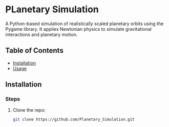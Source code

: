 # PLanetary Simulation

A Python-based simulation of realistically scaled planetary orbits using the Pygame library. It applies Newtonian physics to simulate gravitational interactions and planetary motion.

## Table of Contents
- [Installation](#installation)
- [Usage](#usage)

## Installation

### Steps
1. Clone the repo:
   ```bash
   git clone https://github.com/Planetary_Simulation.git

